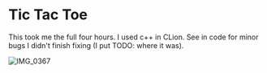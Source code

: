 # Tic Tac Toe

This took me the full four hours. I used c++ in CLion. See in code for minor bugs I didn't finish fixing (I put TODO: where it was).

![IMG_0367](https://github.com/user-attachments/assets/48719abe-3017-4429-8245-ff0e2a9e630b)
